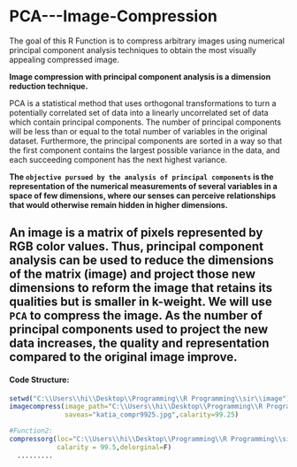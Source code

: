 # PCA---Image-Compression
The goal of this R Function is to compress arbitrary images using numerical principal component analysis techniques to obtain the most visually appealing compressed image. 

**Image compression with principal component analysis is a dimension reduction technique.** 

PCA is a statistical method that uses orthogonal transformations to turn a potentially correlated set of
data into a linearly uncorrelated set of data which contain principal components. The number of principal components will be less than or equal to the total number of variables in the original dataset. Furthermore, the principal components are sorted in a way so that the first component contains the largest
possible variance in the data, and each succeeding component has the next highest variance.

**The `objective pursued by the analysis of principal components` is the representation of the numerical measurements of 
several variables in a space of few dimensions, where our senses can perceive relationships that would otherwise remain 
hidden in higher dimensions.**

An image is a matrix of pixels represented by RGB color values. Thus, principal component analysis can be used to reduce the
dimensions of the matrix (image) and project those new dimensions to reform the image that retains its qualities but is 
smaller in k-weight. We will use `PCA` to compress the image. As the number of principal components used to 
project the new data increases, the quality and representation compared to the original image improve.
---
#### Code Structure:
```R
setwd("C:\\Users\\hi\\Desktop\\Programming\\R Programming\\sir\\image")
imagecompress(image_path="C:\\Users\\hi\\Desktop\\Programming\\R Programming\\sir\\image\\katia.jpg",
              saveas="katia_compr9925.jpg",calarity=99.25)

#Function2:
compressorg(loc="C:\\Users\\hi\\Desktop\\Programming\\R Programming\\sir\\image",
            calarity = 99.5,delorginal=F)
  .........
```
